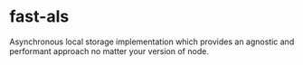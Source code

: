 # fast-als
Asynchronous local storage implementation which provides an agnostic and performant approach no matter your version of node.
